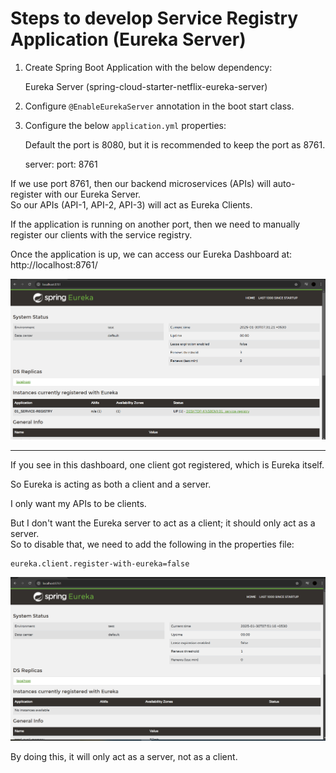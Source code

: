 # Steps to develop Service Registry Application (Eureka Server)

1) Create Spring Boot Application with the below dependency:

    Eureka Server (spring-cloud-starter-netflix-eureka-server)

2) Configure `@EnableEurekaServer` annotation in the boot start class.

3) Configure the below `application.yml` properties:

    Default the port is 8080, but it is recommended to keep the port as 8761.

    server:
      port: 8761

If we use port 8761, then our backend microservices (APIs) will auto-register with our Eureka Server.  
So our APIs (API-1, API-2, API-3) will act as Eureka Clients.

If the application is running on another port, then we need to manually register our clients with the service registry.

Once the application is up, we can access our Eureka Dashboard at:  
    http://localhost:8761/

![Microservices Architecture](Images/Eureka_Server-Dashboard.PNG)

---

If you see in this dashboard, one client got registered, which is Eureka itself.

So Eureka is acting as both a client and a server.

I only want my APIs to be clients.

But I don't want the Eureka server to act as a client; it should only act as a server.  
So to disable that, we need to add the following in the properties file:

    eureka.client.register-with-eureka=false

![Microservices Architecture](Images/Eureka_Server_without_Client.PNG)


By doing this, it will only act as a server, not as a client.

